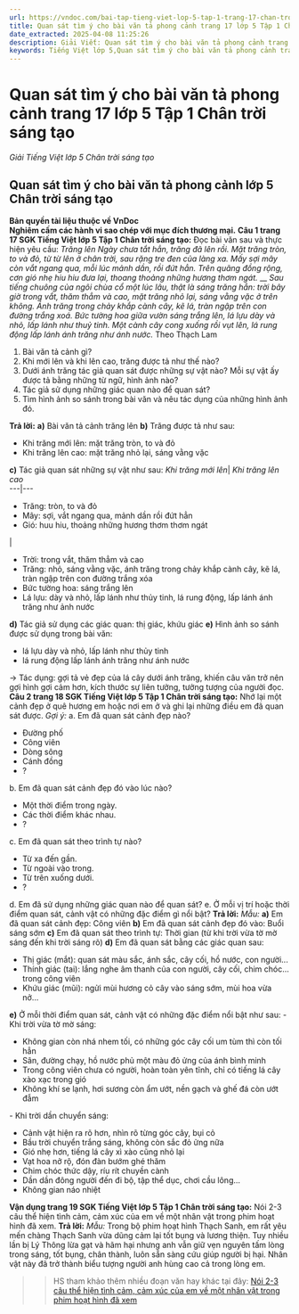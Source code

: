 ```yaml
---
url: https://vndoc.com/bai-tap-tieng-viet-lop-5-tap-1-trang-17-chan-troi-sang-tao-319153
title: Quan sát tìm ý cho bài văn tả phong cảnh trang 17 lớp 5 Tập 1 Chân trời sáng tạo - Giải Tiếng Việt lớp 5 Chân trời sáng tạo - VnDoc.com
date_extracted: 2025-04-08 11:25:26
description: Giải Viết: Quan sát tìm ý cho bài văn tả phong cảnh trang 17 lớp 5 Tập 1 Chân trời sáng tạo gồm các phần hướng dẫn giải chi tiết, đầy đủ nhất chỉ có trên VnDoc. Mời các bạn tham khảo.
keywords: Tiếng Việt lớp 5,Quan sát tìm ý cho bài văn tả phong cảnh trang 17 lớp 5 Tập 1 Chân trời sáng tạo,Bài tập Tiếng Việt lớp 5 Tập 1 trang 17 Chân trời sáng tạo,Quan sát tìm ý cho bài văn tả phong cảnh lớp 5 Chân trời sáng tạo,Tiếng Việt lớp 5 trang 17 Tập 1 Chân trời sáng tạo,Quan sát tìm ý cho bài văn tả phong cảnh lớp 5,Quan sát tìm ý cho bài văn tả phong cảnh lớp 5 trang 17,Tiếng Việt lớp 5 Chân trời sáng tạo,Tiếng Việt lớp 5 Tập 1,sgk Tiếng Việt lớp 5
---
```


# Quan sát tìm ý cho bài văn tả phong cảnh trang 17 lớp 5 Tập 1 Chân trời sáng tạo
 _Giải Tiếng Việt lớp 5 Chân trời sáng tạo_
## **Quan sát tìm ý cho bài văn tả phong cảnh lớp 5 Chân trời sáng tạo**
**Bản quyền tài liệu thuộc về VnDoc**  
**Nghiêm cấm các hành vi sao chép với mục đích thương mại.**
**Câu 1 trang 17 SGK Tiếng Việt lớp 5 Tập 1 Chân trời sáng tạo:** Đọc bài văn sau và thực hiện yêu cầu:
_Trăng lên_
 _Ngày chưa tắt hẳn, trăng đã lên rồi. Mặt trăng tròn, to và đỏ, từ từ lên ở chân trời, sau rặng tre đen của làng xa. Mấy sợi mây còn vắt ngang qua, mỗi lúc mảnh dần, rồi đứt hẳn. Trên quãng đồng rộng, cơn gió nhẹ hiu hiu đưa lại, thoang thoảng những hương thơm ngát._
__
_Sau tiếng chuông của ngôi chùa cổ một lúc lâu, thật là sáng trăng hẳn: trời bây giờ trong vắt, thăm thẳm và cao, mặt trăng nhỏ lại, sáng vằng vặc ở trên không. Ánh trăng trong chảy khắp cành cây, kẽ lá, tràn ngập trên con đường trắng xoá._
_Bức tường hoa giữa vườn sáng trắng lên, lá lựu dày và nhỏ, lấp lánh như thuỷ tinh. Một cành cây cong xuống rồi vụt lên, lá rung động lấp lánh ánh trăng như ánh nước._
Theo Thạch Lam
  1. Bài văn tả cảnh gì?
  2. Khi mới lên và khi lên cao, trăng được tả như thế nào?
  3. Dưới ánh trăng tác giả quan sát được những sự vật nào? Mỗi sự vật ấy được tả bằng những từ ngữ, hình ảnh nào?
  4. Tác giả sử dụng những giác quan nào để quan sát?
  5. Tìm hình ảnh so sánh trong bài văn và nêu tác dụng của những hình ảnh đó.

**Trả lời:**
**a\)** Bài văn tả cảnh trăng lên
**b\)** Trăng được tả như sau:
  * Khi trăng mới lên: mặt trăng tròn, to và đỏ
  * Khi trăng lên cao: mặt trăng nhỏ lại, sáng vằng vặc

**c\)** Tác giả quan sát những sự vật như sau:
_Khi trăng mới lên_|  _Khi trăng lên cao_  
---|---  
  * Trăng: tròn, to và đỏ
  * Mây: sợi, vắt ngang qua, mảnh dần rồi đứt hẳn
  * Gió: huu hiu, thoảng những hương thơm thơm ngát

| 
  * Trời: trong vắt, thăm thẳm và cao
  * Trăng: nhỏ, sáng vằng vặc, ánh trăng trong chảy khắp cành cây, kẽ lá, tràn ngập trên con đường trắng xóa
  * Bức tường hoa: sáng trắng lên
  * Lá lựu: dày và nhỏ, lấp lánh như thủy tinh, lá rung động, lấp lánh ánh trăng như ảnh nước

**d\)** Tác giả sử dụng các giác quan: thị giác, khứu giác
**e\)** Hình ảnh so sánh được sử dụng trong bài văn:
  * lá lựu dày và nhỏ, lấp lánh như thủy tinh
  * lá rung động lấp lánh ánh trăng như ánh nước

→ Tác dụng: gợi tả vẻ đẹp của lá cây dưới ánh trăng, khiến câu văn trở nên gợi hình gợi cảm hơn, kích thước sự liên tưởng, tưởng tượng của người đọc.
**Câu 2 trang 18 SGK Tiếng Việt lớp 5 Tập 1 Chân trời sáng tạo:** Nhớ lại một cảnh đẹp ở quê hương em hoặc nơi em ở và ghi lại những điều em đã quan sát được.
_Gợi ý:_
a. Em đã quan sát cảnh đẹp nào?
  * Đường phố
  * Công viên
  * Dòng sông
  * Cánh đồng
  * ?

b. Em đã quan sát cảnh đẹp đó vào lúc nào?
  * Một thời điểm trong ngày.
  * Các thời điểm khác nhau.
  * ?

c. Em đã quan sát theo trình tự nào?
  * Từ xa đến gần.
  * Từ ngoài vào trong.
  * Từ trên xuống dưới.
  * ?

d. Em đã sử dụng những giác quan nào để quan sát?
e. Ở mỗi vị trí hoặc thời điểm quan sát, cảnh vật có những đặc điểm gì nổi bật?
**Trả lời:**
_Mẫu:_
**a\)** Em đã quan sát cảnh đẹp: Công viên
**b\)** Em đã quan sát cảnh đẹp đó vào: Buổi sáng sớm
**c\)** Em đã quan sát theo trình tự: Thời gian \(từ khi trời vừa tờ mờ sáng đến khi trời sáng rõ\)
**d\)** Em đã quan sát bằng các giác quan sau:
  * Thị giác \(mắt\): quan sát màu sắc, ánh sắc, cây cối, hồ nước, con người...
  * Thính giác \(tai\): lắng nghe âm thanh của con người, cây cối, chim chóc... trong công viên
  * Khứu giác \(mũi\): ngửi mùi hương cỏ cây vào sáng sớm, mùi hoa vừa nở...

**e\)** Ở mỗi thời điểm quan sát, cảnh vật có những đặc điểm nổi bật như sau:
\- Khi trời vừa tờ mờ sáng:
  * Không gian còn nhá nhem tối, có những góc cây cối um tùm thì còn tối hẳn
  * Sân, đường chạy, hồ nước phủ một màu đỏ ửng của ánh bình minh
  * Trong công viên chưa có người, hoàn toàn yên tĩnh, chỉ có tiếng lá cây xào xạc trong gió
  * Không khí se lạnh, hơi sương còn ẩm ướt, nền gạch và ghế đá còn ướt đẫm

\- Khi trời dần chuyển sáng:
  * Cảnh vật hiện ra rõ hơn, nhìn rõ từng góc cây, bụi cỏ
  * Bầu trời chuyển trắng sáng, không còn sắc đỏ ửng nữa
  * Gió nhẹ hơn, tiếng lá cây xì xào cũng nhỏ lại
  * Vạt hoa nở rộ, đón đàn bướm ghé thăm
  * Chim chóc thức dậy, ríu rít chuyền cành
  * Dần dần đông người đến đi bộ, tập thể dục, chơi cầu lông...
  * Không gian náo nhiệt

**Vận dụng trang 19 SGK Tiếng Việt lớp 5 Tập 1 Chân trời sáng tạo:** Nói 2-3 câu thể hiện tình cảm, cảm xúc của em về một nhân vật trong phim hoạt hình đã xem.
**Trả lời:**
_Mẫu:_
Trong bộ phim hoạt hình Thạch Sanh, em rất yêu mến chàng Thạch Sanh vừa dũng cảm lại tốt bụng và lương thiện. Tuy nhiều lần bị Lý Thông lừa gạt và hãm hại nhưng anh vẫn giữ vẹn nguyên tấm lòng trong sáng, tốt bụng, chân thành, luôn sẵn sàng cứu giúp người bị hại. Nhân vật này đã trở thành biểu tượng người anh hùng cao cả trong lòng em.
>> HS tham khảo thêm nhiều đoạn văn hay khác tại đây: [Nói 2-3 câu thể hiện tình cảm, cảm xúc của em về một nhân vật trong phim hoạt hình đã xem](<https://vndoc.com/noi-2-3-cau-the-hien-tinh-cam-cam-xuc-cua-em-ve-mot-nhan-vat-trong-phim-hoat-hinh-da-xem-lop-5-327946>)
